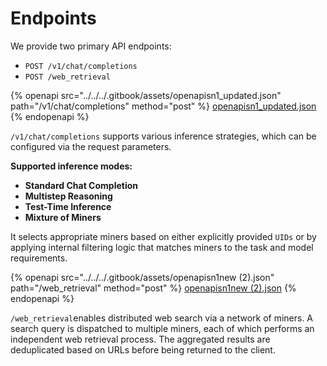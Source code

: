# Endpoints

We provide two primary API endpoints:

* `POST /v1/chat/completions`
* `POST /web_retrieval`

{% openapi src="../../../.gitbook/assets/openapisn1_updated.json" path="/v1/chat/completions" method="post" %}
[openapisn1_updated.json](../../../.gitbook/assets/openapisn1_updated.json)
{% endopenapi %}

`/v1/chat/completions` supports various inference strategies, which can be configured via the  request parameters.&#x20;

**Supported inference modes:**

* **Standard Chat Completion**
* **Multistep Reasoning**
* **Test-Time Inference**
* **Mixture of Miners**

It selects appropriate miners based on either explicitly provided `UIDs` or by applying internal filtering logic that matches miners to the task and model requirements.





{% openapi src="../../../.gitbook/assets/openapisn1new  (2).json" path="/web_retrieval" method="post" %}
[openapisn1new  (2).json](<../../../.gitbook/assets/openapisn1new  (2).json>)
{% endopenapi %}

&#x20;`/web_retrieval`enables distributed web search via a network of miners. A search query is dispatched to multiple miners, each of which performs an independent web retrieval process. The aggregated results are deduplicated based on URLs before being returned to the client.











